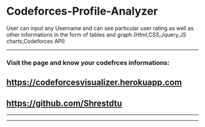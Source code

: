 # Codeforces-Profile-Analyzer

User can input any Username and can see particular user rating as well as other informations in the form of tables and graph.(Html,CSS,Jquery,JS charts,Codeforces API)

---

### Visit the page and know your codefrces informations:

## https://codeforcesvisualizer.herokuapp.com

## https://github.com/Shrestdtu

---

---
